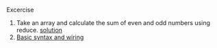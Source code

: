 Excercise
1. Take an array and calculate the sum of even and odd numbers using reduce. [solution](https://codesandbox.io/s/usereducer-excercises-30o2ld?file=/src/ex01.js)
2. [Basic syntax and wiring](https://codesandbox.io/s/usereducer-excercises-30o2ld?file=/src/recuder-syntax.js)
